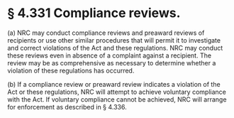 # § 4.331   Compliance reviews.

(a) NRC may conduct compliance reviews and preaward reviews of recipients or use other similar procedures that will permit it to investigate and correct violations of the Act and these regulations. NRC may conduct these reviews even in absence of a complaint against a recipient. The review may be as comprehensive as necessary to determine whether a violation of these regulations has occurred.


(b) If a compliance review or preaward review indicates a violation of the Act or these regulations, NRC will attempt to achieve voluntary compliance with the Act. If voluntary compliance cannot be achieved, NRC will arrange for enforcement as described in § 4.336.




